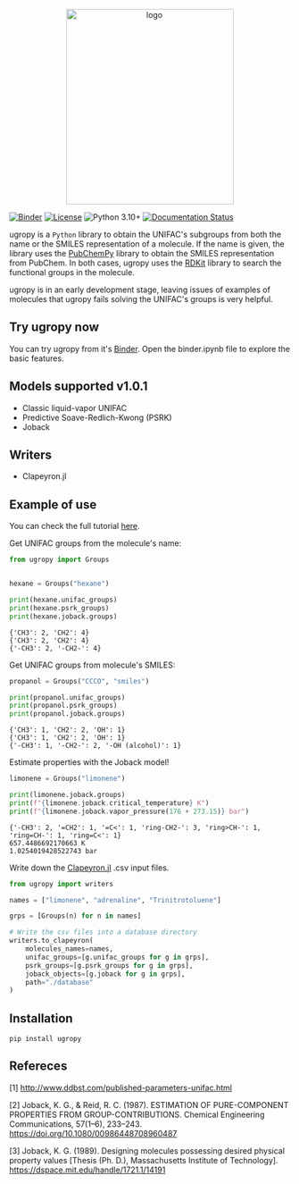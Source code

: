 <p align="center">
  <img src="logo.png" alt="logo" width="300" height="350">
</p>

[![Binder](https://mybinder.org/badge_logo.svg)](https://mybinder.org/v2/gh/ipqa-research/ugropy/main)
[![License](https://img.shields.io/badge/License-MIT-blue.svg)](https://tldrlegal.com/license/mit-license)
![Python 3.10+](https://img.shields.io/badge/Python-3.10%2B-blue)
[![Documentation Status](https://readthedocs.org/projects/ugropy/badge/?version=latest)](https://ugropy.readthedocs.io/en/latest/?badge=latest)

ugropy is a `Python` library to obtain the UNIFAC's subgroups from both the
name or the SMILES representation of a molecule. If the name is given, the
library uses the [PubChemPy](https://github.com/mcs07/PubChemPy) library to
obtain the SMILES representation from PubChem. In both cases, ugropy uses the
[RDKit](https://github.com/rdkit/rdkit) library to search the functional groups
in the molecule.

ugropy is in an early development stage, leaving issues of examples of
molecules that ugropy fails solving the UNIFAC's groups is very helpful.

## Try ugropy now
You can try ugropy from it's
[Binder](https://mybinder.org/v2/gh/ipqa-research/ugropy/main). Open the
binder.ipynb file to explore the basic features.

## Models supported v1.0.1
- Classic liquid-vapor UNIFAC
- Predictive Soave-Redlich-Kwong (PSRK)
- Joback

## Writers

- Clapeyron.jl


## Example of use
You can check the full tutorial 
[here](https://ugropy.readthedocs.io/en/latest/tutorial/tutorial.html).

Get UNIFAC groups from the molecule's name:

```python
from ugropy import Groups


hexane = Groups("hexane")

print(hexane.unifac_groups)
print(hexane.psrk_groups)
print(hexane.joback.groups)
```

    {'CH3': 2, 'CH2': 4}
    {'CH3': 2, 'CH2': 4}
    {'-CH3': 2, '-CH2-': 4}

Get UNIFAC groups from molecule's SMILES:

```python
propanol = Groups("CCCO", "smiles")

print(propanol.unifac_groups)
print(propanol.psrk_groups)
print(propanol.joback.groups)
```

    {'CH3': 1, 'CH2': 2, 'OH': 1}
    {'CH3': 1, 'CH2': 2, 'OH': 1}
    {'-CH3': 1, '-CH2-': 2, '-OH (alcohol)': 1}

Estimate properties with the Joback model!

```python
limonene = Groups("limonene")

print(limonene.joback.groups)
print(f"{limonene.joback.critical_temperature} K")
print(f"{limonene.joback.vapor_pressure(176 + 273.15)} bar")
```

    {'-CH3': 2, '=CH2': 1, '=C<': 1, 'ring-CH2-': 3, 'ring>CH-': 1, 'ring=CH-': 1, 'ring=C<': 1}
    657.4486692170663 K
    1.0254019428522743 bar

Write down the [Clapeyron.jl](https://github.com/ClapeyronThermo/Clapeyron.jl)
.csv input files.

```python
from ugropy import writers

names = ["limonene", "adrenaline", "Trinitrotoluene"]

grps = [Groups(n) for n in names]

# Write the csv files into a database directory
writers.to_clapeyron(
    molecules_names=names,
    unifac_groups=[g.unifac_groups for g in grps],
    psrk_groups=[g.psrk_groups for g in grps],
    joback_objects=[g.joback for g in grps],
    path="./database"
)
```

## Installation
```
pip install ugropy
```

## Refereces

[1] http://www.ddbst.com/published-parameters-unifac.html

[2] Joback, K. G., & Reid, R. C. (1987). ESTIMATION OF PURE-COMPONENT
PROPERTIES FROM GROUP-CONTRIBUTIONS. Chemical Engineering Communications,
57(1–6), 233–243. https://doi.org/10.1080/00986448708960487

[3] Joback, K. G. (1989). Designing molecules possessing desired physical
property values [Thesis (Ph. D.), Massachusetts Institute of Technology].
https://dspace.mit.edu/handle/1721.1/14191

